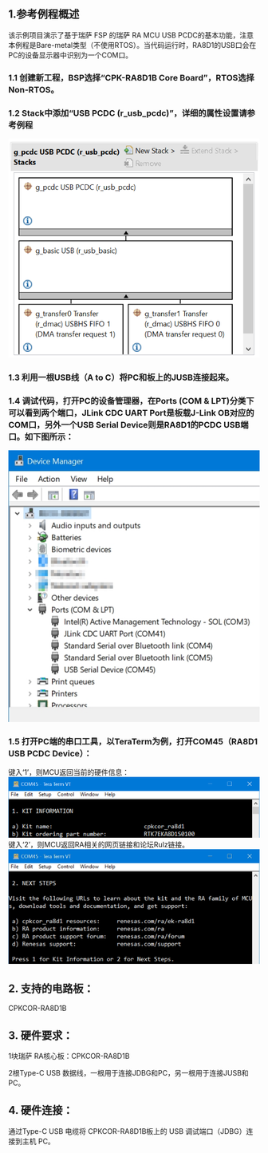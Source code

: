 ## 1.参考例程概述
该示例项目演示了基于瑞萨 FSP 的瑞萨 RA MCU  USB PCDC的基本功能，注意本例程是Bare-metal类型（不使用RTOS）。当代码运行时，RA8D1的USB口会在PC的设备显示器中识别为一个COM口。

### 1.1 创建新工程，BSP选择“CPK-RA8D1B Core Board”，RTOS选择Non-RTOS。
### 1.2 Stack中添加“USB PCDC (r_usb_pcdc)”，详细的属性设置请参考例程
![alt text](images/Picture1-1.png)
### 1.3 利用一根USB线（A to C）将PC和板上的JUSB连接起来。

### 1.4 调试代码，打开PC的设备管理器，在Ports (COM & LPT)分类下可以看到两个端口，JLink CDC UART Port是板载J-Link OB对应的COM口，另外一个USB Serial Device则是RA8D1的PCDC USB端口。如下图所示：
![alt text](images/Picture2-1.jpg)
### 1.5 打开PC端的串口工具，以TeraTerm为例，打开COM45（RA8D1 USB PCDC Device）：
键入‘1’，则MCU返回当前的硬件信息：
![alt text](images/Picture3-1.png)
键入‘2’，则MCU返回RA相关的网页链接和论坛Rulz链接。
![alt text](images/Picture4-1.jpg)

## 2. 支持的电路板：
CPKCOR-RA8D1B

## 3. 硬件要求：
1块瑞萨 RA核心板：CPKCOR-RA8D1B

2根Type-C USB 数据线，一根用于连接JDBG和PC，另一根用于连接JUSB和PC。

## 4. 硬件连接：
通过Type-C USB 电缆将 CPKCOR-RA8D1B板上的 USB 调试端口（JDBG）连接到主机 PC。
